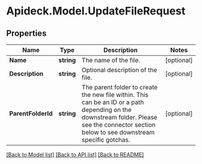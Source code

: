 # Apideck.Model.UpdateFileRequest

## Properties

Name | Type | Description | Notes
------------ | ------------- | ------------- | -------------
**Name** | **string** | The name of the file. | [optional] 
**Description** | **string** | Optional description of the file. | [optional] 
**ParentFolderId** | **string** | The parent folder to create the new file within. This can be an ID or a path depending on the downstream folder. Please see the connector section below to see downstream specific gotchas. | [optional] 

[[Back to Model list]](../README.md#documentation-for-models) [[Back to API list]](../README.md#documentation-for-api-endpoints) [[Back to README]](../README.md)

